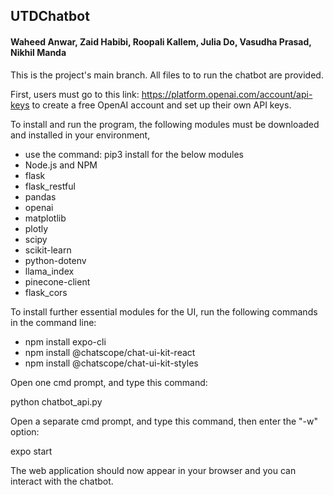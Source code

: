 ## UTDChatbot
#### Waheed Anwar, Zaid Habibi, Roopali Kallem, Julia Do, Vasudha Prasad, Nikhil Manda


This is the project's main branch. All files to to run the chatbot are provided. 

First, users must go to this link: https://platform.openai.com/account/api-keys
to create a free OpenAI account and set up their own API keys. 

To install and run the program, the following modules must be downloaded and installed in your
environment, 
- use the command: pip3 install <module name> for the below modules
- Node.js and NPM
- flask
- flask_restful
- pandas
- openai
- matplotlib
- plotly
- scipy
- scikit-learn
- python-dotenv
- llama_index
- pinecone-client
- flask_cors

To install further essential modules for the UI, run the following commands in the command line:
- npm install expo-cli
- npm install @chatscope/chat-ui-kit-react
- npm install @chatscope/chat-ui-kit-styles


Open one cmd prompt, and type this command: 

python chatbot_api.py


Open a separate cmd prompt, and type this command, then enter the "-w" option:

expo start

The web application should now appear in your browser and you can interact with the chatbot.
